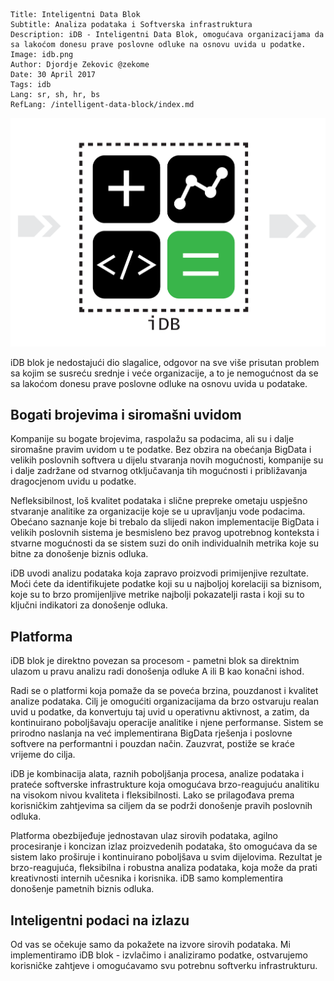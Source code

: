 ```.header
Title: Inteligentni Data Blok
Subtitle: Analiza podataka i Softverska infrastruktura
Description: iDB - Inteligentni Data Blok, omogućava organizacijama da sa lakoćom donesu prave poslovne odluke na osnovu uvida u podatke.
Image: idb.png
Author: Djordje Zekovic @zekome
Date: 30 April 2017
Tags: idb
Lang: sr, sh, hr, bs
RefLang: /intelligent-data-block/index.md
```

![iDB - Inteligentni Data Blok](idb.png)

iDB blok je nedostajući dio slagalice,  odgovor na sve više prisutan problem sa kojim se susreću srednje i veće organizacije, a to je nemogućnost da se sa lakoćom donesu prave poslovne odluke na osnovu uvida u podatake.

## Bogati brojevima i siromašni uvidom

Kompanije su bogate brojevima, raspolažu sa podacima, ali su i dalje siromašne pravim uvidom u te podatke. Bez obzira na obećanja BigData i velikih poslovnih softvera u dijelu stvaranja novih mogućnosti, kompanije su i dalje zadržane od stvarnog otključavanja tih mogućnosti i približavanja dragocjenom uvidu u podatke.

Nefleksibilnost, loš kvalitet podataka i slične prepreke ometaju uspješno stvaranje analitike za organizacije koje se u upravljanju vode podacima. Obećano saznanje koje bi trebalo da  slijedi nakon implementacije BigData i velikih poslovnih sistema je besmisleno bez pravog upotrebnog konteksta i stvarne mogućnosti da se sistem suzi do onih individualnih metrika koje su bitne za donošenje biznis odluka.
   
iDB uvodi analizu podataka koja zapravo proizvodi primijenjive rezultate. Moći ćete da identifikujete podatke koji su u najboljoj korelaciji sa biznisom, koje su to brzo promijenljive metrike najbolji pokazatelji rasta i koji su to ključni indikatori za donošenje odluka.

## Platforma

iDB blok je direktno povezan sa procesom - pametni blok sa direktnim ulazom u pravu analizu radi donošenja odluke A ili B kao konačni ishod.

Radi se o platformi koja pomaže da se poveća brzina, pouzdanost i kvalitet analize podataka. Cilj je omogućiti organizacijama da brzo ostvaruju realan uvid u podatke, da konvertuju taj uvid u operativnu aktivnost, a zatim, da kontinuirano poboljšavaju operacije analitike i njene performanse. Sistem se prirodno naslanja na već implementirana BigData rješenja i poslovne softvere na performantni i pouzdan način. Zauzvrat, postiže se kraće vrijeme do cilja.

iDB je kombinacija alata, raznih poboljšanja procesa, analize podataka i prateće softverske infrastrukture koja omogućava brzo-reagujuću analitiku na visokom nivou kvaliteta i fleksibilnosti. Lako se prilagođava prema korisničkim zahtjevima sa ciljem da se podrži donošenje pravih poslovnih odluka.

Platforma obezbijeđuje jednostavan ulaz sirovih podataka, agilno procesiranje i koncizan izlaz proizvedenih podataka, što omogućava da se sistem lako proširuje i kontinuirano poboljšava u svim dijelovima. Rezultat je brzo-reagujuća, fleksibilna i robustna analiza podataka, koja može da prati kreativnosti internih učesnika i korisnika. iDB samo komplementira donošenje pametnih biznis odluka.

## Inteligentni podaci na izlazu

Od vas se očekuje samo da pokažete na izvore sirovih podataka. Mi implementiramo iDB blok - izvlačimo i analiziramo podatke, ostvarujemo korisničke zahtjeve i omogućavamo svu potrebnu softverku infrastrukturu.

